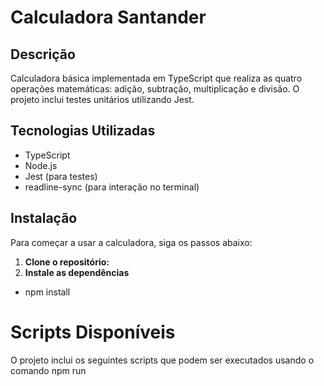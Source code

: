 # Calculadora Santander

## Descrição

Calculadora básica implementada em TypeScript que realiza as quatro operações matemáticas: adição, subtração, multiplicação e divisão. O projeto inclui testes unitários utilizando Jest.

## Tecnologias Utilizadas

- TypeScript
- Node.js
- Jest (para testes)
- readline-sync (para interação no terminal)

## Instalação

Para começar a usar a calculadora, siga os passos abaixo:

1. **Clone o repositório:**
2. **Instale as dependências**
- npm install

# Scripts Disponíveis
O projeto inclui os seguintes scripts que podem ser executados usando o comando npm run <script>:
- Build: Compila o código TypeScript para JavaScript. (npm run Build)
- Dev: Executa a calculadora em modo de desenvolvimento (npm run dev)
- Test: Executa os testes unitários usando Jest (npm run test)

### Observações
    **Autor:** 
    Wagner Leme 